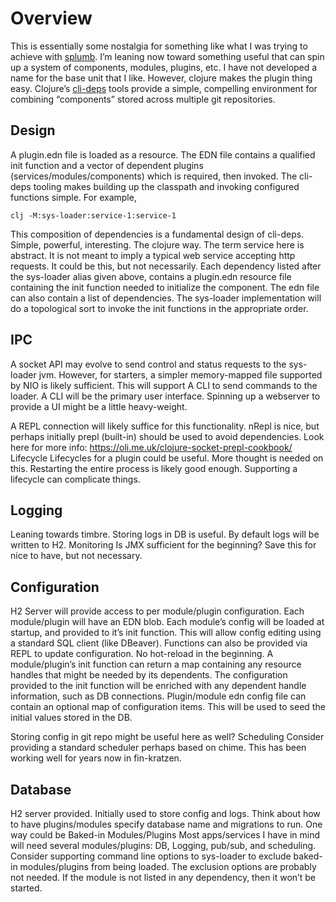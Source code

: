 # Overview
This is essentially some nostalgia for something like what I was trying to achieve with [splumb](https://github.com/tstout/splumb).  I’m leaning now toward something useful that can spin up a system of components, modules, plugins, etc. I have not developed a name for the base unit that I like. However, clojure makes the plugin thing easy.
Clojure’s [cli-deps](https://github.com/tstout/splumb) tools provide a simple, compelling environment for combining “components” stored across multiple git repositories.
## Design
A plugin.edn file is loaded as a resource. The EDN file contains a qualified init function and a vector of dependent plugins (services/modules/components)  which is required, then invoked. The cli-deps tooling makes building up the classpath and invoking configured functions simple. For example, 
```
clj -M:sys-loader:service-1:service-1
```
This composition of dependencies is a fundamental design of cli-deps. Simple, powerful, interesting. The clojure way. The term service here is abstract. It is not meant to imply a typical web service accepting http requests. It could be this, but not necessarily. Each dependency listed after the sys-loader alias given above, contains a plugin.edn resource file containing the init function needed to initialize the component. The edn file can also contain a list of dependencies. The sys-loader implementation will do a topological sort to invoke the init functions in the appropriate order. 
## IPC
A socket API may evolve to send control and status requests to the sys-loader jvm. However, for starters, a simpler memory-mapped file supported by NIO is likely sufficient. This will support A CLI to send commands to the loader. A CLI will be the primary user interface. Spinning up a webserver to provide a UI might be a little heavy-weight.

A REPL connection will likely suffice for this functionality. nRepl is nice, but perhaps initially prepl (built-in) should be used to avoid dependencies. Look here for more info: https://oli.me.uk/clojure-socket-prepl-cookbook/
Lifecycle
Lifecycles for a plugin could be useful. More thought is needed on this. Restarting the entire process is likely good enough. Supporting a lifecycle can complicate things.

## Logging
Leaning towards timbre. Storing logs in DB is useful. By default logs will be written to H2.
Monitoring
Is JMX sufficient for the beginning? Save this for nice to have, but not necessary.

## Configuration
H2 Server will provide access to per module/plugin configuration. Each module/plugin will have an EDN blob. Each module’s config will be loaded at startup, and provided to it’s init function. This will allow config editing using a standard SQL client (like DBeaver). Functions can also be provided via REPL to update configuration. No hot-reload in the beginning. A module/plugin’s init function can return a map containing any resource handles that might be needed by its dependents. The configuration provided to the init function will be enriched with any dependent handle information, such as DB connections. Plugin/module edn config file can contain an optional map of configuration items. This will be used to seed the initial values stored in the DB.

Storing config in git repo might be useful here as well?
Scheduling
Consider providing a standard scheduler perhaps based on chime. This has been working well for years now in fin-kratzen.

## Database
H2 server provided. Initially used to store config and logs. Think about how to have plugins/modules specify database name and migrations to run. One way could be 
Baked-in Modules/Plugins
Most apps/services I have in mind will need several modules/plugins: DB, Logging, pub/sub,  and scheduling. Consider supporting command line options to sys-loader to exclude baked-in modules/plugins from being loaded. The exclusion options are probably not needed. If the module is not listed in any dependency, then it won’t be started.
